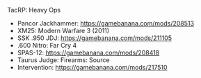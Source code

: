 TacRP: Heavy Ops

- Pancor Jackhammer: https://gamebanana.com/mods/208513
- XM25: Modern Warfare 3 (2011)
- SSK .950 JDJ: https://gamebanana.com/mods/211105
- .600 Nitro: Far Cry 4
- SPAS-12: https://gamebanana.com/mods/208418
- Taurus Judge: Firearms: Source
- Intervention: https://gamebanana.com/mods/217510
